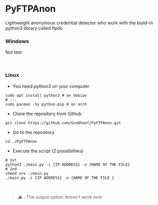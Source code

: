 # PyFTPAnon
Lightweight anonymous credential detector who work with the build-in python3 library called ftplib
### Windows
Not test

<br>

### Linux
- You need python3 on your computer 
```shell
sudo apt install python3 # on debian
# ---
sudo pacman -Sy python-pip # on arch
```
- Clone the repository from Github
```shell
git clone https://github.com/Gun8hoot/PyFTPAnon.git
```
- Go to the repository
```shell
cd ./PyFTPAnon
```
- Execute the script (2 possibilities)
```shell 
# 1st
python3 ./main.py -i {IP ADDRESS} -o {NAME OF THE FILE}
# 2nd
chmod u+x ./main.py
./main.py -i {IP ADDRESS} -o {NAME OF THE FILE }
```
<br>

> ⚠️ : The output option doesn't work now 
